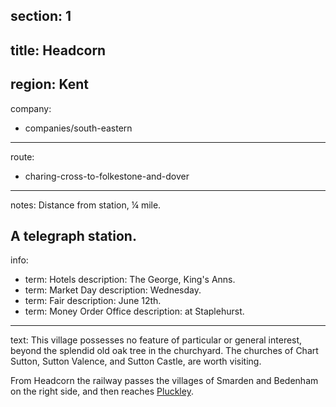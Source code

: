 section: 1
----
title: Headcorn
----
region: Kent
----
company:
- companies/south-eastern
----
route:
- charing-cross-to-folkestone-and-dover
----
notes: Distance from station, ¼ mile.

A telegraph station.
----
info:
- term: Hotels
  description: The George, King's Anns.
- term: Market Day
  description: Wednesday.
- term: Fair
  description: June 12th.
- term: Money Order Office
  description: at Staplehurst.
----
text: This village possesses no feature of particular or general interest, beyond the splendid old oak tree in the churchyard. The churches of Chart Sutton, Sutton Valence, and Sutton Castle, are worth visiting.

From Headcorn the railway passes the villages of Smarden and Bedenham on the right side, and then reaches [Pluckley](/stations/pluckley).
